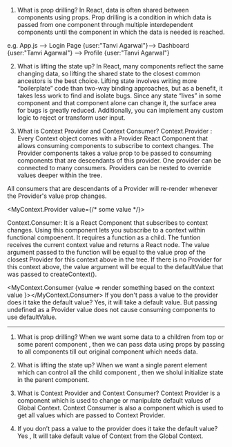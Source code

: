 1. What is prop drilling?
In React, data is often shared between components using props. Prop drilling is a condition in which data is passed from one component through multiple interdependent components until the component in which the data is needed is reached.

e.g. App.js --> Login Page {user:"Tanvi Agarwal"}--> Dashboard {user:"Tanvi Agarwal"} --> Profile {user:"Tanvi Agarwal"}

2. What is lifting the state up?
In React, many components reflect the same changing data, so lifting the shared state to the closest common ancestors is the best choice. Lifting state involves writing more “boilerplate” code than two-way binding approaches, but as a benefit, it takes less work to find and isolate bugs. Since any state “lives” in some component and that component alone can change it, the surface area for bugs is greatly reduced. Additionally, you can implement any custom logic to reject or transform user input.

3. What is Context Provider and Context Consumer?
Context.Provider : Every Context object comes with a Provider React Component that allows consuming components to subscribe to context changes. The Provider components takes a value prop to be passed to consuming components that are descendants of this provider. One provider can be connected to many consumers. Providers can be nested to override values deeper within the tree.

All consumers that are descendants of a Provider will re-render whenever the Provider's value prop changes.

<MyContext.Provider value={/* some value */}>

Context.Consumer: It is a React Component that subscribes to context changes. Using this component lets you subscribe to a context within functional compoenent. It requires a function as a child. The funtion receives the current context value and returns a React node. The value argument passed to the function will be equal to the value prop of the closest Provider for this context above in the tree. If there is no Provider for this context above, the value argument will be equal to the defaultValue that was passed to createContext().

<MyContext.Consumer {value =>  render something based on the context value }></MyContext.Consumer> 
If you don't pass a value to the provider does it take the default value?
Yes, it will take a default value. But passing undefined as a Provider value does not cause consuming components to use defaultValue.

---------------------------------------------------------------------------------------------------------------

1. What is prop drilling?
When we want some data to a children from top or some parent component , then we can pass data using props by passing to all components till out original component which needs data.

2. What is lifting the state up?
When we want a single parent element which can control all the child component , then we sholul initialize state in the parent component.

3. What is Context Provider and Context Consumer?
Context Provider is a component which is used to change or manipulate default values of Global Context.
Context Consumer is also a component which is used to get all values which are passed to Context Provider.

4. If you don’t pass a value to the provider does it take the default value?
Yes , It will take default value of Context from the Global Context.